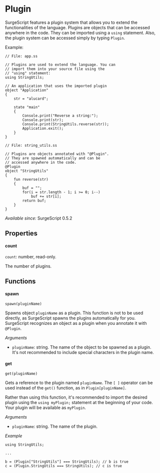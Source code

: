 Plugin
======

SurgeScript features a plugin system that allows you to extend the functionalities of the language. Plugins are objects that can be accessed anywhere in the code. They can be imported using a `using` statement. Also, the plugin system can be accessed simply by typing `Plugin`.

Example:

```
// File: app.ss

// Plugins are used to extend the language. You can
// import them into your source file using the
// "using" statement:
using StringUtils;

// An application that uses the imported plugin
object "Application"
{
    str = "alucard";

    state "main"
    {
        Console.print("Reverse a string:");
        Console.print(str);
        Console.print(StringUtils.reverse(str));
        Application.exit();
    }
}
```

```
// File: string_utils.ss

// Plugins are objects annotated with "@Plugin".
// They are spawned automatically and can be
// accessed anywhere in the code.
@Plugin
object "StringUtils"
{
    fun reverse(str)
    {
        buf = "";
        for(i = str.length - 1; i >= 0; i--)
            buf += str[i];
        return buf;
    }
}
```

*Available since:* SurgeScript 0.5.2

Properties
----------

#### count

`count`: number, read-only.

The number of plugins.

Functions
---------

#### spawn

`spawn(pluginName)`

Spawns object `pluginName` as a plugin. This function is not to be used directly, as SurgeScript spawns the plugins automatically for you. SurgeScript recognizes an object as a plugin when you annotate it with `@Plugin`.

*Arguments*

* `pluginName`: string. The name of the object to be spawned as a plugin. It's not recommended to include special characters in the plugin name.

#### get

`get(pluginName)`

Gets a reference to the plugin named `pluginName`. The `[ ]` operator can be used instead of the `get()` function, as in `Plugin[pluginName]`.

Rather than using this function, it's recommended to import the desired plugin using the `using myPlugin;` statement at the beginning of your code. Your plugin will be available as `myPlugin`.

*Arguments*

* `pluginName`: string. The name of the plugin.

*Example*

```
using StringUtils;

...

b = (Plugin["StringUtils"] === StringUtils); // b is true
c = (Plugin.StringUtils === StringUtils); // c is true
```